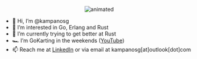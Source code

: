 
<p align="center">
  <img src="https://media.giphy.com/media/xTiIzJSKB4l7xTouE8/giphy.gif" alt="animated" />
</p>

- 👋 Hi, I’m @kampanosg
- 👀 I’m interested in Go, Erlang and Rust
- 🌱 I’m currently trying to get better at Rust
- 🏎️ I’m GoKarting in the weekends ([YouTube]())
- 📫 Reach me at [LinkedIn](https://uk.linkedin.com/in/kampanosg) or via email at kampanosg[at]outlook[dot]com
